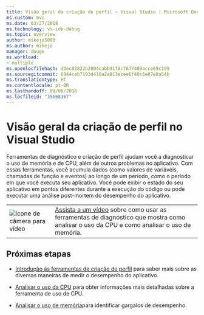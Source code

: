 ```yaml
---
title: Visão geral da criação de perfil – Visual Studio | Microsoft Docs
ms.custom: mvc
ms.date: 03/27/2018
ms.technology: vs-ide-debug
ms.topic: overview
author: mikejo5000
ms.author: mikejo
manager: douge
ms.workload:
- multiple
ms.openlocfilehash: d3ec82822b2004cabb91f8c7677409acce69c199
ms.sourcegitcommit: 6944ceb7193d410a2a913ecee6f40c6e87e8a54b
ms.translationtype: HT
ms.contentlocale: pt-BR
ms.lasthandoff: 09/06/2018
ms.locfileid: "35668167"
---
```

# <a name="overview-of-profiling-in-visual-studio"></a>Visão geral da criação de perfil no Visual Studio

Ferramentas de diagnóstico e criação de perfil ajudam você a diagnosticar o uso de memória e de CPU, além de outros problemas no aplicativo. Com essas ferramentas, você acumula dados (como valores de variáveis, chamadas de função e eventos) ao longo de um período, como o período em que você executa seu aplicativo. Você pode exibir o estado do seu aplicativo em pontos diferentes durante a execução do código ou pode executar uma análise post-mortem do desempenho do aplicativo.

|         |         |
|---------|---------|
|  ![ícone de câmera para vídeo](../install/media/video-icon.png "Assistir a um vídeo")  |    [Assista a um vídeo](https://mva.microsoft.com/en-US/training-courses-embed/getting-started-with-visual-studio-2017-17798/Profiling-with-Diagnostics-Tools-in-Visual-Studio-2017-daHnzMD6D_9211787171) sobre como usar as ferramentas de diagnóstico que mostra como analisar o uso da CPU e como analisar o uso de memória. |

## <a name="next-steps"></a>Próximas etapas

* [Introdução às ferramentas de criação de perfil](../profiling/profiling-feature-tour.md) para saber mais sobre as diversas maneiras de medir o desempenho do aplicativo.

* [Analisar o uso da CPU](../profiling/cpu-usage.md) para obter informações mais detalhadas sobre a ferramenta de uso de CPU.

* [Analisar o uso de memória](../profiling/memory-usage.md)para identificar gargalos de desempenho. 

